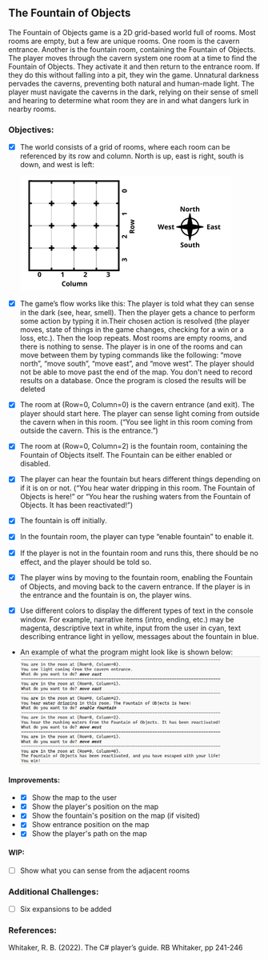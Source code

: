﻿## The Fountain of Objects
The Fountain of Objects game is a 2D grid-based world full of rooms. Most rooms are empty, but a few
are unique rooms. One room is the cavern entrance. Another is the fountain room, containing the
Fountain of Objects.
The player moves through the cavern system one room at a time to find the Fountain of Objects. They
activate it and then return to the entrance room. If they do this without falling into a pit, they win the
game.
Unnatural darkness pervades the caverns, preventing both natural and human-made light. The player
must navigate the caverns in the dark, relying on their sense of smell and hearing to determine what
room they are in and what dangers lurk in nearby rooms.
### Objectives:
- [x] The world consists of a grid of rooms, where each room can be referenced by its row and column.
  North is up, east is right, south is down, and west is left:

  ![map.jpg](/map.jpg)

- [x] The game’s flow works like this: The player is told what they can sense in the dark (see, hear, smell).
  Then the player gets a chance to perform some action by typing it in.Their chosen action is resolved (the player moves, state of things in the game changes, checking for a win or a loss, etc.). Then the
  loop repeats. Most rooms are empty rooms, and there is nothing to sense. The player is in one of the rooms and can move between them by typing commands like the
  following: “move north”, “move south”, “move east”, and “move west”. The player should not be able
  to move past the end of the map. You don't need to record results on a database. Once the program is closed the results will be deleted
- [x] The room at (Row=0, Column=0) is the cavern entrance (and exit). The player should start here. The
  player can sense light coming from outside the cavern when in this room. (“You see light in this room
  coming from outside the cavern. This is the entrance.”)
- [x] The room at (Row=0, Column=2) is the fountain room, containing the Fountain of Objects itself. The
  Fountain can be either enabled or disabled. 
- [x] The player can hear the fountain but hears different things depending on if it is on or not. (“You hear water dripping in this room. The Fountain of Objects
  is here!” or “You hear the rushing waters from the Fountain of Objects. It has been reactivated!”) 
- [x] The fountain is off initially. 
- [x] In the fountain room, the player can type “enable fountain” to enable it.
- [x] If the player is not in the fountain room and runs this, there should be no effect, and the player should be told so.
- [x] The player wins by moving to the fountain room, enabling the Fountain of Objects, and moving back
  to the cavern entrance. If the player is in the entrance and the fountain is on, the player wins.
- [x] Use different colors to display the different types of text in the console window. For example,
  narrative items (intro, ending, etc.) may be magenta, descriptive text in white, input from the user
  in cyan, text describing entrance light in yellow, messages about the fountain in blue. 

- An example of what the program might look like is shown below:
  ![example.png](/example.png)

#### Improvements:
- - [x] Show the map to the user
- - [x] Show the player's position on the map
- - [x] Show the fountain's position on the map (if visited)
- - [x] Show entrance position on the map
- - [x] Show the player's path on the map
#### WIP:
- [ ] Show what you can sense from the adjacent rooms
### Additional Challenges:
- [ ] Six expansions to be added

### References:
Whitaker, R. B. (2022). The C# player’s guide. RB Whitaker, pp 241-246
